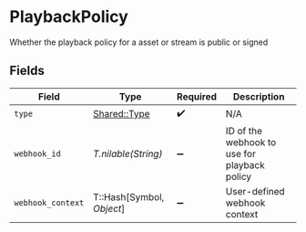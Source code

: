 # PlaybackPolicy

Whether the playback policy for a asset or stream is public or signed


## Fields

| Field                                        | Type                                         | Required                                     | Description                                  |
| -------------------------------------------- | -------------------------------------------- | -------------------------------------------- | -------------------------------------------- |
| `type`                                       | [Shared::Type](../../models/shared/type.md)  | :heavy_check_mark:                           | N/A                                          |
| `webhook_id`                                 | *T.nilable(String)*                          | :heavy_minus_sign:                           | ID of the webhook to use for playback policy |
| `webhook_context`                            | T::Hash[Symbol, *Object*]                    | :heavy_minus_sign:                           | User-defined webhook context                 |